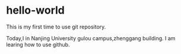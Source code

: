 # hello-world
This is my first time to use git repository.

Today,I in Nanjing University gulou campus,zhenggang building.
I am learing how to use github.
